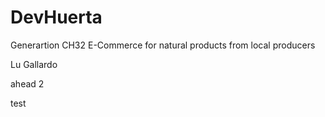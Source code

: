 # DevHuerta
Generartion CH32 E-Commerce for natural products from local producers

Lu Gallardo

ahead 2

test
